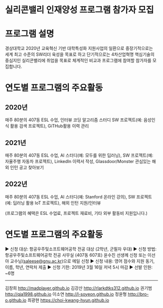 ---
---

# 실리콘밸리 인재양성 프로그램 참가자 모집


# 프로그램 설명
경상대학교 2020년 교육혁신 기반 대학특성화 지원사업의 일환으로 중장기적으로는 세계 최고 수준의 SW리더 육성을 목표로 하고 단기적으로는 4차산업혁명 핵심기술의 중심지인 실리콘밸리에 취업을 목표로 체계적인 비교과 프로그램에 참여할 참가자를 모집합니다.

# 연도별 프로그램의 주요활동
## 2020년
매주 80분의 407동 ESL 수업, 인터뷰 코딩 알고리즘 스터디
SW 프로젝트(예: 음성인식 활용 검색 프로젝트), GiTHub활용 이력 관리
## 2021년
매주 80분의 407동 ESL 수업, AI 스터디(예: 모두를 위한 딥러닝),
SW 프로젝트(예: 자율주행 자동차 프로젝트), LinkedIn 이력서 작성,
Glassdoor/Monster 관심있는 해외 인턴 공고 찾아보기

## 2022년
매주 80분의 407동 ESL 수업, AI 스터디(예: Stanford 온라인 강의),
SW 프로젝트(예: 딥러닝 활용 IoT 프로젝트), 해외 인턴 지원/인터뷰

(프로그램의 혜택은 ESL 수업료, 프로젝트 재료비, 기타 외부 활동비 지원입니다.)

# 연도별 프로그램의 주요활동
▶ 신청 대상: 항공우주및소프트웨어공학 전공 대상 (2학년, 군필자 우대)
▶ 신청 방법: 항공우주및소프트웨어공학 전공 사무실 (407동 607호) 윤수진 선생께 신청 또는 이선아 교수님(saleese@gnu.ac.kr)으로 메일 신청
▶ 신청 내용: 영어 점수와 지원 동기, 이름, 학년, 연락처 제출
▶ 신청 기한: 2019년 3월 16일 저녁 5시 마감
▶ 선발 인원: ~6명


- - -
김창희 <http://madplayer.github.io>
김강산 <http://rlarkdtks312.github.io>
권기범 <http://qja1998.github.io>
이소연 <http://l-soyeon.github.io>
정윤형 <http://bro-o.github.io>
최광현 <https://choi-kwang-hyun.github.io>
